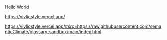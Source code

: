 Hello World


https://vivliostyle.vercel.app/

https://vivliostyle.vercel.app/#src=https://raw.githubusercontent.com/semanticClimate/glossary-sandbox/main/index.html


